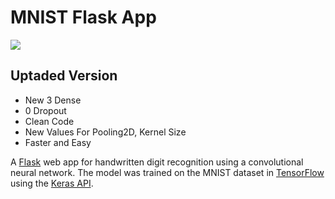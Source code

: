 # MNIST Flask App
![](https://github.com/sleepokay/mnist-flask-app/blob/master/media/screenshot.png)

## Uptaded Version
  - New 3 Dense
  - 0 Dropout 
  - Clean Code
  - New Values For Pooling2D, Kernel Size
  - Faster and Easy 

A [Flask](http://flask.pocoo.org/) web app for handwritten digit recognition using a convolutional neural network. The model was trained on the MNIST dataset in [TensorFlow](https://www.tensorflow.org/) using the [Keras API](https://github.com/fchollet/keras).
